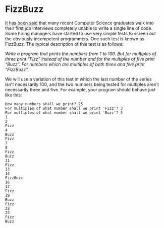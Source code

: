 # FizzBuzz

[It has been said](http://imranontech.com/2007/01/24/using-fizzbuzz-to-find-developers-who-grok-coding/) 
that many recent Computer Science graduates walk into their first job interviews
completely unable to write a single line of code. Some hiring managers have 
started to use very simple tests to screen out the obviously incompetent programmers. 
One such test is known as FizzBuzz. The typical description of this test is as follows:


*Write a program that prints the numbers from 1 to 100. But for multiples of three 
print “Fizz” instead of the number and for the multiples of five print “Buzz”. For 
numbers which are multiples of both three and five print “FizzBuzz”.*

We will use a variation of this test in which the last number of the series isn't 
necessarily 100, and the two numbers being tested for multiples aren't necessarily 
three and five. For example, your program should behave just like this:

```
How many numbers shall we print? 25
For multiples of what number shall we print 'Fizz'? 3
For multiples of what number shall we print 'Buzz'? 5
1
2
Fizz
4
Buzz
Fizz
7
8
Fizz
Buzz
11
Fizz
13
14
FizzBuzz
16
17
Fizz
19
Buzz
Fizz
22
23
Fizz
Buzz
```
